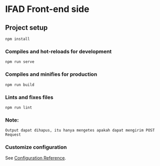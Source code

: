 # IFAD Front-end side

## Project setup
```
npm install
```

### Compiles and hot-reloads for development
```
npm run serve
```

### Compiles and minifies for production
```
npm run build
```

### Lints and fixes files
```
npm run lint
```

### Note:
```
Output dapat dihapus, itu hanya mengetes apakah dapat mengirim POST Request 
```

### Customize configuration
See [Configuration Reference](https://cli.vuejs.org/config/).
